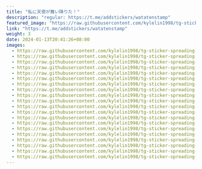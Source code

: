 ```yaml
---
title: "私に天使が舞い降りた！"
description: "regular: https://t.me/addstickers/watatenstamp"
featured_image: "https://raw.githubusercontent.com/kylelin1998/tg-sticker-spreading-worldwide-images/main/img/0c8ea0f8-8e1e-4263-9b2f-2eaa3850cef6.jpg"
link: "https://t.me/addstickers/watatenstamp"
weight: 3
date: 2024-01-13T20:41:26+08:00
images:
  - https://raw.githubusercontent.com/kylelin1998/tg-sticker-spreading-worldwide-images/main/img/0c8ea0f8-8e1e-4263-9b2f-2eaa3850cef6.jpg
  - https://raw.githubusercontent.com/kylelin1998/tg-sticker-spreading-worldwide-images/main/img/bafe7dfa-7bde-4608-a1b3-616e8c1cc8b5.jpg
  - https://raw.githubusercontent.com/kylelin1998/tg-sticker-spreading-worldwide-images/main/img/8af0fdc2-d6c3-4371-8c39-245231258687.jpg
  - https://raw.githubusercontent.com/kylelin1998/tg-sticker-spreading-worldwide-images/main/img/1f19b90e-5913-4559-a256-4743c832fef5.jpg
  - https://raw.githubusercontent.com/kylelin1998/tg-sticker-spreading-worldwide-images/main/img/29d958c1-fd08-4f8d-900b-a13933c4b59c.jpg
  - https://raw.githubusercontent.com/kylelin1998/tg-sticker-spreading-worldwide-images/main/img/a4a3bc4c-65ef-405a-bb99-9b1bb4251a85.jpg
  - https://raw.githubusercontent.com/kylelin1998/tg-sticker-spreading-worldwide-images/main/img/cb18185d-66e7-44bc-a697-1e241545b50f.jpg
  - https://raw.githubusercontent.com/kylelin1998/tg-sticker-spreading-worldwide-images/main/img/0016419d-2649-4a64-915b-6d4b5a113ca1.jpg
  - https://raw.githubusercontent.com/kylelin1998/tg-sticker-spreading-worldwide-images/main/img/e326cb85-9b24-484f-8ca9-d39790004a1c.jpg
  - https://raw.githubusercontent.com/kylelin1998/tg-sticker-spreading-worldwide-images/main/img/bf00fda2-8230-47cb-a87d-ebe881e7a86e.jpg
  - https://raw.githubusercontent.com/kylelin1998/tg-sticker-spreading-worldwide-images/main/img/0b7baca7-9058-444b-a3a2-da1e0bc81ec6.jpg
  - https://raw.githubusercontent.com/kylelin1998/tg-sticker-spreading-worldwide-images/main/img/08b6f360-a4c3-4953-bbaf-ee2c56f1996b.jpg
  - https://raw.githubusercontent.com/kylelin1998/tg-sticker-spreading-worldwide-images/main/img/2da9fb91-2c95-411d-867b-a13249fbe20e.jpg
  - https://raw.githubusercontent.com/kylelin1998/tg-sticker-spreading-worldwide-images/main/img/131b3366-23ef-4499-889c-dfca0d2ca0da.jpg
  - https://raw.githubusercontent.com/kylelin1998/tg-sticker-spreading-worldwide-images/main/img/d639c3f7-287e-485c-8526-03002f5faea7.jpg
  - https://raw.githubusercontent.com/kylelin1998/tg-sticker-spreading-worldwide-images/main/img/a51008d0-2ea4-4251-bcc7-fabbabe6684a.jpg
  - https://raw.githubusercontent.com/kylelin1998/tg-sticker-spreading-worldwide-images/main/img/e8cfbeae-9072-47b5-ae1d-ca09437a760d.jpg
  - https://raw.githubusercontent.com/kylelin1998/tg-sticker-spreading-worldwide-images/main/img/bcf211f0-e618-4867-b59e-af16127d348f.jpg
  - https://raw.githubusercontent.com/kylelin1998/tg-sticker-spreading-worldwide-images/main/img/57e6e1ca-7173-44ef-baab-8bdf0cd2e5b3.jpg
  - https://raw.githubusercontent.com/kylelin1998/tg-sticker-spreading-worldwide-images/main/img/480d5e32-7b54-4876-a40e-61ce481ff4fc.jpg
---
```

